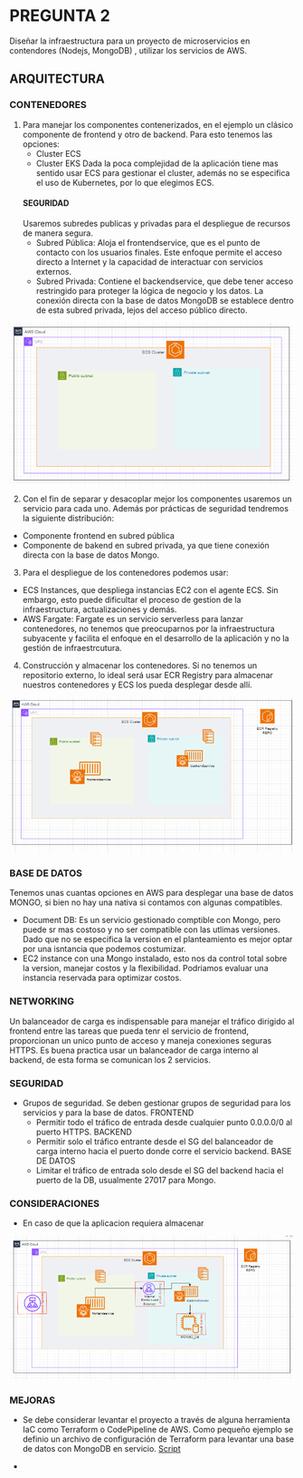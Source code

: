 # PREGUNTA 2

Diseñar la infraestructura para un proyecto de microservicios en contendores (Nodejs, MongoDB) , utilizar los servicios de AWS.

## ARQUITECTURA
### CONTENEDORES
1. Para manejar los componentes contenerizados, en el ejemplo un clásico componente de frontend y otro de backend. Para esto tenemos las opciones:
    - Cluster ECS
    - Cluster EKS
Dada la poca complejidad de la aplicación tiene mas sentido usar ECS para gestionar el cluster, además no se especifica el uso de Kubernetes, por lo que elegimos ECS.
    #### SEGURIDAD
    Usaremos subredes publicas y privadas para el despliegue de recursos de manera segura.
    - Subred Pública: Aloja el frontendservice, que es el punto de contacto con los usuarios finales. Este enfoque permite el acceso directo a Internet y la capacidad de interactuar con servicios externos.
    - Subred Privada: Contiene el backendservice, que debe tener acceso restringido para proteger la lógica de negocio y los datos. La conexión directa con la base de datos MongoDB se establece dentro de esta subred privada, lejos del acceso público directo.

![Alt text](image.png)

2. Con el fin de separar y desacoplar mejor los componentes usaremos un servicio para cada uno. Además por prácticas de seguridad tendremos la siguiente distribución:
- Componente frontend en subred pública
- Componente de bakend en subred privada, ya que tiene conexión directa con la base de datos Mongo.

3. Para el despliegue de los contenedores podemos usar:
- ECS Instances, que despliega instancias EC2 con el agente ECS. Sin embargo, esto puede dificultar el proceso de gestion de la infraestructura, actualizaciones y demás.
- AWS Fargate: Fargate es un servicio serverless para lanzar contenedores, no tenemos que preocuparnos por la infraestructura subyacente y facilita el enfoque en el desarrollo de la aplicación y no la gestión de infraestrcutura.

4. Construcción y almacenar los contenedores. Si no tenemos un repositorio externo, lo ideal será usar ECR Registry para almacenar nuestros contenedores y ECS los pueda desplegar desde allí.

![Alt text](image-1.png)


### BASE DE DATOS
Tenemos unas cuantas opciones en AWS para desplegar una base de datos MONGO, si bien no hay una nativa si contamos con algunas compatibles.
- Document DB: Es un servicio gestionado comptible con Mongo, pero puede sr mas costoso y no ser compatible con las utlimas versiones. Dado que no se especifica la version en el planteamiento es mejor optar por una isntancia que podemos costumizar.
- EC2 instance con una Mongo instalado, esto nos da control total sobre la version, manejar costos y la flexibilidad. Podriamos evaluar una instancia reservada para optimizar costos.

### NETWORKING
Un balanceador de carga es indispensable para manejar el tráfico dirigido al frontend entre las tareas que pueda tenr el servicio de frontend, proporcionan un unico punto de acceso y maneja conexiones seguras HTTPS.
Es buena practica usar un balanceador de carga interno al backend, de esta forma se comunican los 2 servicios.

### SEGURIDAD
- Grupos de seguridad.
Se deben gestionar grupos de seguridad para los servicios y para la base de datos.
FRONTEND
    - Permitir todo el tráfico de entrada desde cualquier punto 0.0.0.0/0 al puerto HTTPS.
BACKEND
    - Permitir solo el tráfico entrante desde el SG del balanceador de carga interno hacia el puerto donde corre el servicio backend.
BASE DE DATOS
    - Limitar el tráfico de entrada solo desde el SG del backend hacia el puerto de la DB, usualmente 27017 para Mongo.

### CONSIDERACIONES
- En caso de que la aplicacion requiera almacenar 

![Alt text](image-2.png)



### MEJORAS
- Se debe considerar levantar el proyecto a través de alguna herramienta IaC como Terraform o CodePipeline de AWS. Como pequeño ejemplo se definio un archivo de configuración de Terraform para levantar una base de datos con MongoDB en servicio. [Script]()

- 